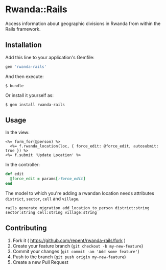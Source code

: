 # Rwanda::Rails

Access information about geographic divisions in Rwanda from within the Rails framework.

## Installation

Add this line to your application's Gemfile:

```ruby
gem 'rwanda-rails'
```

And then execute:

    $ bundle

Or install it yourself as:

    $ gem install rwanda-rails

## Usage

In the view:

```erb
<%= form_for(@person) %>
  <%= f.rwanda_location(loc, { force_edit: @force_edit, autosubmit: true }) %>
<%= f.submit 'Update Location' %>
```

In the controller:

```ruby
def edit
  @force_edit = params[:force_edit]
end
```

The model to which you're adding a rwandan location needs attributes `district`, `sector`, `cell` and `village`.

```
rails generate migration add_location_to_person district:string sector:string cell:string village:string
```

## Contributing

1. Fork it ( https://github.com/repent/rwanda-rails/fork )
2. Create your feature branch (`git checkout -b my-new-feature`)
3. Commit your changes (`git commit -am 'Add some feature'`)
4. Push to the branch (`git push origin my-new-feature`)
5. Create a new Pull Request
